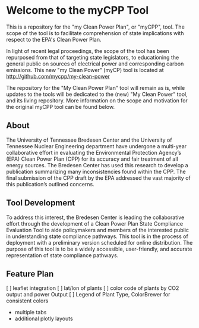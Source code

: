 # Welcome to the myCPP Tool

This is a repository for the "my Clean Power Plan", or "myCPP", tool. The scope of the tool is to facilitate comprehension of state implications with respect to the EPA's Clean Power Plan.

In light of recent legal proceedings, the scope of the tool has been repurposed from that of targeting state legislators, to educationing the general public on sources of electrical power and corresponding carbon emissions. This new "my Clean Power" (myCP) tool is located at http://github.com/mycpp/my-clean-power 

The repository for the "My Clean Power Plan" tool will remain as is, while updates to the tools will be dedicated to the (new) "My Clean Power" tool, and its living repository. More information on the scope and motivation for the original myCPP tool can be found below. 

## About
The University of Tennessee Bredesen Center and the University of Tennessee Nuclear Engineering department have undergone a multi-year collaborative effort in evaluating the Environmental Protection Agency’s (EPA) Clean Power Plan (CPP) for its accuracy and fair treatment of all energy sources. The Bredesen Center has used this research to develop a publication summarizing many inconsistencies found within the CPP. The final submission of the CPP draft by the EPA addressed the vast majority of this publication’s outlined concerns.

## Tool Development
To address this interest, the Bredesen Center is leading the collaborative effort through the development of a Clean Power Plan State Compliance Evaluation Tool to aide policymakers and members of the interested public in understanding state compliance pathways. This tool is in the process of deployment with a preliminary version scheduled for online distribution. The purpose of this tool is to be a widely accessible, user-friendly, and accurate representation of state compliance pathways.

## Feature Plan

[ ] leaflet integration
[ ] lat/lon of plants
[ ] color code of plants by CO2 output and power Output
   [ ] Legend of Plant Type, ColorBrewer for consistent colors
   
- multiple tabs
- additional plotly layouts
